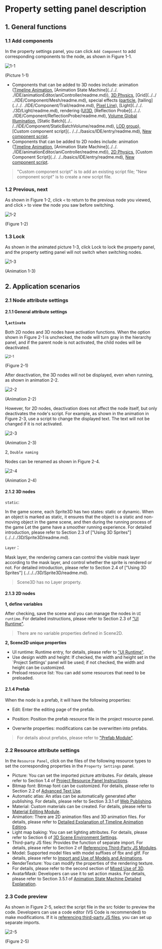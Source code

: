 # Property setting panel description

## 1. General functions

### 1.1 Add components

In the property settings panel, you can click `Add Component` to add corresponding components to the node, as shown in Figure 1-1.

![1-1](img/1-1.png)

(Picture 1-1)

- Components that can be added to 3D nodes include: animation ([Timeline Animation](../../../IDE/animationEditor/timelineGUI/readme.md), [Animation State Machine](../../. ./IDE/animationEditor/aniController/readme.md)), [3D Physics](../../../IDE/physicsEditor/physics3D/readme.md), [Grid](../../ ../IDE/Component/Mesh/readme.md), special effects ([particle](../../../IDE/particleEditor/readme.md), [tailing](../../. ./IDE/Component/Trail/readme.md), [Pixel Line](../../../IDE/Component/PixelLine/readme.md)), [Light](../../. ./3D/Light/readme.md), rendering ([UI3D](../../../IDE/uiEditor/3DUI/readme.md), [Reflection Probe](../../. ./IDE/Component/ReflectionProbe/readme.md), [Volume Global Illumination](../../../IDE/Component/VolumetricGI/readme.md), [Static Batch](../.. /../IDE/Component/StaticBatchVolume/readme.md), [LOD group](../../../IDE/Component/LOD/readme.md)), [Custom component script](.. /../../basics/IDE/entry/readme.md), [New component script](../../../basics/common/Component/readme.md).
- Components that can be added to 2D nodes include: animation ([Timeline Animation](../../../IDE/animationEditor/timelineGUI/readme.md), [Animation State Machine](../../. ./IDE/animationEditor/aniController/readme.md)), [2D Physics](../../../IDE/physicsEditor/physics2D/readme.md), [Custom Component Script](../. ./../basics/IDE/entry/readme.md), [New component script](../../../basics/common/Component/readme.md).

> "Custom component script" is to add an existing script file; "New component script" is to create a new script file.

### 1.2 Previous, next

As shown in Figure 1-2, click `<` to return to the previous node you viewed, and click `>` to view the node you saw before switching.

![1-2](img/1-2.png)

(Figure 1-2)

### 1.3 Lock

As shown in the animated picture 1-3, click Lock to lock the property panel, and the property setting panel will not switch when switching nodes.

![1-3](img/1-3.gif)

(Animation 1-3)



## 2. Application scenarios

### 2.1 Node attribute settings

#### 2.1.1 General attribute settings

**1,`activate`**

Both 2D nodes and 3D nodes have activation functions. When the option shown in Figure 2-1 is unchecked, the node will turn gray in the hierarchy panel, and if the parent node is not activated, the child nodes will be deactivated.

<img src="img/2-1.png" alt="2-1" style="zoom: 80%;" />

(Figure 2-1)

After deactivation, the 3D nodes will not be displayed, even when running, as shown in animation 2-2.

![2-2](img/2-2.gif)

(Animation 2-2)

However, for 2D nodes, deactivation does not affect the node itself, but only deactivates the node's script. For example, as shown in the animation in Figure 2-3, use a script to change the displayed text. The text will not be changed if it is not activated.

![2-3](img/2-3.gif)

(Animation 2-3)



2, `Double naming`

Nodes can be renamed as shown in Figure 2-4.

![2-4](img/2-4.gif)

(Animation 2-4)



#### 2.1.2 3D nodes

`static`:

In the game scene, each Sprite3D has two states: static or dynamic. When an object is marked as static, it ensures that the object is a static and non-moving object in the game scene, and then during the running process of the game Let the game have a smoother running experience. For detailed introduction, please refer to Section 2.3 of ["Using 3D Sprites"] (../../../3D/Sprite3D/readme.md).

`Layer`：

Mask layer, the rendering camera can control the visible mask layer according to the mask layer, and control whether the sprite is rendered or not. For detailed introduction, please refer to Section 2.4 of ["Using 3D Sprites"] (../../../3D/Sprite3D/readme.md).

> Scene3D has no Layer property.



#### 2.1.3 2D nodes

**1, define variables**

After checking, save the scene and you can manage the nodes in `UI runtime`. For detailed instructions, please refer to Section 2.3 of ["UI Runtime"](../../../IDE/uiEditor/runtime/readme.md).

> There are no variable properties defined in Scene2D.

**2, Scene2D unique properties**

- UI runtime: Runtime entry, for details, please refer to ["UI Runtime"](../../../IDE/uiEditor/runtime/readme.md).
- Use design width and height: If checked, the width and height set in the `Project Settings' panel will be used; if not checked, the width and height can be customized.
- Preload resource list: You can add some resources that need to be preloaded.



#### 2.1.4 Prefab

When the node is a prefab, it will have the following properties:

- Edit: Enter the editing page of the prefab.

- Position: Position the prefab resource file in the project resource panel.

- Overwrite properties: modifications can be overwritten into prefabs.

> For details about prefabs, please refer to ["Prefab Module"](../../../IDE/prefab/readme.md).



### 2.2 Resource attribute settings

In the `Resource Panel`, click on the files of the following resource types to set the corresponding properties in the `Property Settings` panel.

- Picture: You can set the imported picture attributes. For details, please refer to Section 1.4 of [Project Resource Panel Instructions](../../../basics/IDE/assets/readme.md).
- Bitmap font: Bitmap font can be customized. For details, please refer to Section 2.2 of [Advanced Text Use](../../../2D/advanced/useText/readme.md).
- Automatic atlas: An atlas can be automatically generated after publishing. For details, please refer to Section 3.3.1 of [Web Publishing](../../../released/web/readme.md).
- Material: Custom materials can be created. For details, please refer to [Material Editing Module](../../../IDE/materialEditor/readme.md).
- Animation: There are 2D animation files and 3D animation files. For details, please refer to [Detailed Explanation of Timeline Animation Editing](../../../IDE/animationEditor/timelineGUI/readme.md).
- Light map baking: You can set lighting attributes. For details, please refer to Section 6 of [3D Scene Environment Settings](../../../IDE/sceneEditor/environment/readme.md).
- Third-party JS files: Provides the function of separate import. For details, please refer to Section 2 of [Referencing Third-Party JS Modules](../../../basics/IDE/importJsLibrary/readme.md).
- Model: Supported model files with model suffixes of fbx and gltf. For details, please refer to [Import and Use of Models and Animations](../../../3D/useModel/readme.md).
- RenderTexture: You can modify the properties of the rendering texture. For details, please refer to the second section of [Mixed Use of 3D](../../../IDE/uiEditor/use3D/readme.md).
- AvatarMask: Developers can use it to set action masks. For details, please refer to Section 3.5.1 of [Animation State Machine Detailed Explanation](../../../IDE/animationEditor/aniController/readme.md).



### 2.3 Code preview

As shown in Figure 2-5, select the script file in the src folder to preview the code. Developers can use a code editor (VS Code is recommended) to make modifications. If it is [referencing third-party JS files](../../../basics/IDE/importJsLibrary/readme.md), you can set up separate imports.

![2-5](img/2-5.png)

(Figure 2-5)

